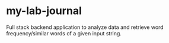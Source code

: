 # my-lab-journal
Full stack backend application to analyze data and retrieve word frequency/similar words of a given input string.
